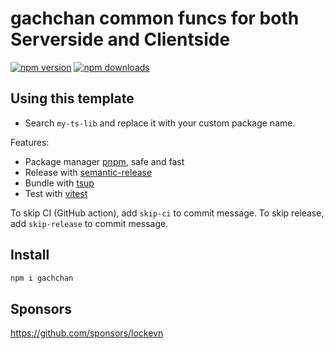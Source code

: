 # gachchan common funcs for both Serverside and Clientside

[![npm version](https://badgen.net/npm/v/gachchan)](https://npm.im/gachchan) [![npm downloads](https://badgen.net/npm/dm/gachchan)](https://npm.im/gachchan)

## Using this template

- Search `my-ts-lib` and replace it with your custom package name.

Features:

- Package manager [pnpm](https://pnpm.js.org/), safe and fast
- Release with [semantic-release](https://npm.im/semantic-release)
- Bundle with [tsup](https://github.com/egoist/tsup)
- Test with [vitest](https://vitest.dev)

To skip CI (GitHub action), add `skip-ci` to commit message. To skip release, add `skip-release` to commit message.

## Install

```bash
npm i gachchan
```

## Sponsors

https://github.com/sponsors/lockevn

